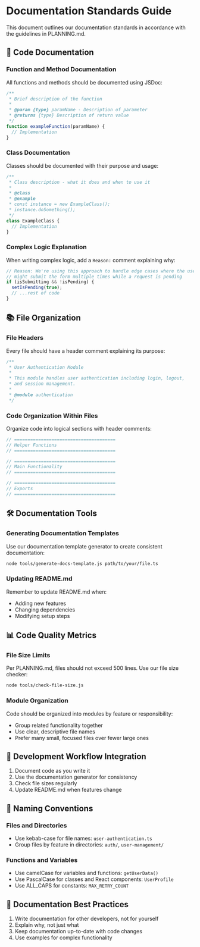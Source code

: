 # Documentation Standards Guide

This document outlines our documentation standards in accordance with the guidelines in PLANNING.md.

## 📝 Code Documentation

### Function and Method Documentation

All functions and methods should be documented using JSDoc:

```javascript
/**
 * Brief description of the function
 *
 * @param {type} paramName - Description of parameter
 * @returns {type} Description of return value
 */
function exampleFunction(paramName) {
  // Implementation
}
```

### Class Documentation

Classes should be documented with their purpose and usage:

```javascript
/**
 * Class description - what it does and when to use it
 *
 * @class
 * @example
 * const instance = new ExampleClass();
 * instance.doSomething();
 */
class ExampleClass {
  // Implementation
}
```

### Complex Logic Explanation

When writing complex logic, add a `Reason:` comment explaining why:

```javascript
// Reason: We're using this approach to handle edge cases where the user
// might submit the form multiple times while a request is pending
if (isSubmitting && !isPending) {
  setIsPending(true);
  // ...rest of code
}
```

## 📚 File Organization

### File Headers

Every file should have a header comment explaining its purpose:

```javascript
/**
 * User Authentication Module
 * 
 * This module handles user authentication including login, logout,
 * and session management.
 * 
 * @module authentication
 */
```

### Code Organization Within Files

Organize code into logical sections with header comments:

```javascript
// ======================================
// Helper Functions
// ======================================

// ======================================
// Main Functionality
// ======================================

// ======================================
// Exports
// ======================================
```

## 🛠️ Documentation Tools

### Generating Documentation Templates

Use our documentation template generator to create consistent documentation:

```bash
node tools/generate-docs-template.js path/to/your/file.ts
```

### Updating README.md

Remember to update README.md when:
- Adding new features
- Changing dependencies
- Modifying setup steps

## 📊 Code Quality Metrics

### File Size Limits

Per PLANNING.md, files should not exceed 500 lines. Use our file size checker:

```bash
node tools/check-file-size.js
```

### Module Organization

Code should be organized into modules by feature or responsibility:

- Group related functionality together
- Use clear, descriptive file names
- Prefer many small, focused files over fewer large ones

## 🔄 Development Workflow Integration

1. Document code as you write it
2. Use the documentation generator for consistency
3. Check file sizes regularly
4. Update README.md when features change

## 📐 Naming Conventions

### Files and Directories

- Use kebab-case for file names: `user-authentication.ts`
- Group files by feature in directories: `auth/`, `user-management/`

### Functions and Variables

- Use camelCase for variables and functions: `getUserData()`
- Use PascalCase for classes and React components: `UserProfile`
- Use ALL_CAPS for constants: `MAX_RETRY_COUNT`

## 🎯 Documentation Best Practices

1. Write documentation for other developers, not for yourself
2. Explain why, not just what
3. Keep documentation up-to-date with code changes
4. Use examples for complex functionality